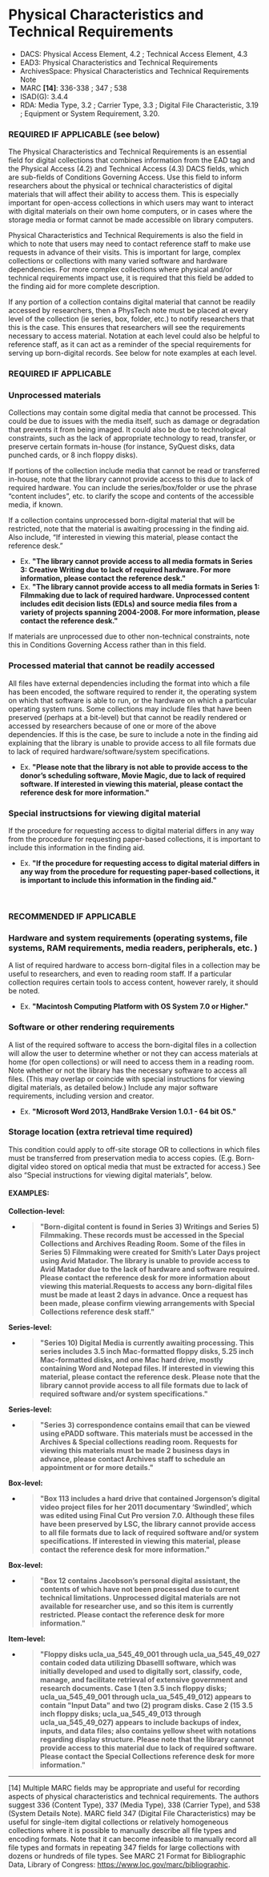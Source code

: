 # Physical Characteristics and Technical Requirements

* DACS: Physical Access Element, 4.2 ; Technical Access Element, 4.3
* EAD3: Physical Characteristics and Technical Requirements <phystech>
* ArchivesSpace: Physical Characteristics and Technical Requirements Note
* MARC **[14]**: 336-338 ; 347 ; 538
* ISAD(G): 3.4.4
* RDA: Media Type, 3.2 ; Carrier Type, 3.3 ; Digital File Characteristic, 3.19 ; Equipment or System Requirement, 3.20.  

### REQUIRED IF APPLICABLE (see below)
The Physical Characteristics and Technical Requirements is an essential field for digital collections that combines information from the EAD tag <phystech> and the Physical Access (4.2) and Technical Access (4.3) DACS fields, which are sub-fields of Conditions Governing Access. Use this field to inform researchers about the physical or technical characteristics of digital materials that will affect their ability to access them. This is especially important  for open-access collections in which users may want to interact with digital materials on their own home computers, or in cases where the storage media or format cannot be made accessible on library computers. 

Physical Characteristics and Technical Requirements is also the field in which to note that users may need to contact reference staff to make use requests in advance of their visits. This is important for large, complex collections or collections with many varied software and hardware dependencies. For more complex collections where physical and/or technical requirements impact use, it is required that this field be added to the finding aid for more complete description.

If any portion of a collection contains digital material that cannot be readily accessed by researchers, then a PhysTech note must be placed at every level of the collection (ie series, box, folder, etc.) to notify researchers that this is the case. This ensures that researchers will see the requirements necessary to access material. Notation at each level could also be helpful to reference staff, as it can act as a reminder of the special requirements for serving up born-digital records. See below for note examples at each level.

### REQUIRED IF APPLICABLE
### Unprocessed materials 
Collections may contain some digital media that cannot be processed. This could be due to issues with the media itself, such as damage or degradation that prevents it from being imaged. It could also be due to technological constraints, such as the lack of appropriate technology to read, transfer, or preserve certain formats in-house (for instance, SyQuest disks, data punched cards, or 8 inch floppy disks). 

If portions of the collection include media that cannot be read or transferred in-house, note that the library cannot provide access to this due to lack of required hardware. You can include the series/box/folder or use the phrase “content includes”, etc. to clarify the scope and contents of the accessible media, if known.

If a collection contains unprocessed born-digital material that will be restricted, note that the material is awaiting processing in the finding aid. Also include, “If interested in viewing this material, please contact the reference desk.”  
* Ex. **"The library cannot provide access to all media formats in Series 3: Creative Writing due to lack of required hardware. For more information, please contact the reference desk."**  
* Ex. **"The library cannot provide access to all media formats in Series 1: Filmmaking due to lack of required hardware. Unprocessed content includes edit decision lists (EDLs) and source media files from a variety of projects spanning 2004-2008. For more information, please contact the reference desk."**  

If materials are unprocessed due to other non-technical constraints, note this in Conditions Governing Access rather than in this field. 
<br/>

### Processed material that cannot be readily accessed
All files have external dependencies including the format into which a file has been encoded, the software required to render it, the operating system on which that software is able to run, or the hardware on which a particular operating system runs. Some collections may include files that have been preserved (perhaps at a bit-level) but that cannot be readily rendered or accessed by researchers because of one or more of the above dependencies. If this is the case, be sure to include a note in the finding aid explaining that the library is unable to provide access to all file formats due to lack of required hardware/software/system specifications. 
* Ex. **"Please note that the library is not able to provide access to the donor’s scheduling software, Movie Magic, due to lack of required software. If interested in viewing this material, please contact the reference desk for more information."**  
### Special instructsions for viewing digital material
If the procedure for requesting access to digital material differs in any way from the procedure for requesting paper-based collections, it is important to include this information in the finding aid.
* Ex. **"If the procedure for requesting access to digital material differs in any way from the procedure for requesting paper-based collections, it is important to include this information in the finding aid."** 

<br/>

### RECOMMENDED IF APPLICABLE
### Hardware and system requirements (operating systems, file systems, RAM requirements, media readers, peripherals, etc. )
A list of required hardware to access born-digital files in a collection may be useful to 
researchers, and even to reading room staff. If a particular collection requires certain tools to access content, however rarely, it should be noted. 
* Ex. **"Macintosh Computing Platform with OS System 7.0 or Higher."**

### Software or other rendering requirements
A list of the required software to access the born-digital files in a collection will allow the user to determine whether or not they can access materials at home (for open collections) or will need to access them in a reading room. Note whether or not the library has the necessary software to access all files. (This may overlap or coincide with special instructions for viewing digital materials, as detailed below.) Include any major software requirements, including version and creator. 
* Ex. **"Microsoft Word 2013, HandBrake Version 1.0.1 - 64 bit OS."**

### Storage location (extra retrieval time required)
This condition could apply to off-site storage OR to collections in which files must be transferred from preservation media to access copies. (E.g. Born-digital video stored on optical media that must be extracted for access.) See also “Special instructions for viewing digital materials”, below. 

#### EXAMPLES:
**Collection-level:**
* >**"Born-digital content is found in Series 3) Writings and Series 5) Filmmaking. These records must be accessed in the Special Collections and Archives Reading Room. Some of the files in Series 5) Filmmaking were created for Smith’s Later Days project using Avid Matador. The library is unable to provide access to Avid Matador due to the lack of hardware and software required. Please contact the reference desk for more information about viewing this material.Requests to access any born-digital files must be made at least 2 days in advance. Once a request has been made, please confirm viewing arrangements with Special Collections reference desk staff."**

**Series-level:**
* >**"Series 10) Digital Media is currently awaiting processing. This series includes 3.5 inch Mac-formatted floppy disks, 5.25 inch Mac-formatted disks, and one Mac hard drive, mostly containing Word and Notepad files. If interested in viewing this material, please contact the reference desk. Please note that the library cannot provide access to all file formats due to lack of required software and/or system specifications."**

**Series-level:**
* >**"Series 3) correspondence contains email that can be viewed using ePADD software. This materials must be accessed in the Archives & Special collections reading room. Requests for viewing this materials must be made 2 business days in advance, please contact Archives staff to schedule an appointment or for more details."**

**Box-level:**
* >**"Box 113 includes a hard drive that contained Jorgenson’s digital video project files for her 2011 documentary ‘Swindled’, which was edited using Final Cut Pro version 7.0. Although these files have been preserved by LSC, the library cannot provide access to all file formats due to lack of required software and/or system specifications. If interested in viewing this material, please contact the reference desk for more information."**

**Box-level:**
* >**"Box 12 contains Jacobson’s personal digital assistant, the contents of which have not been processed due to current technical limitations. Unprocessed digital materials are not available for researcher use, and so this item is currently restricted. Please contact the reference desk for more information."**

**Item-level:**
* >**"Floppy disks ucla_ua_545_49_001 through ucla_ua_545_49_027 contain coded data utilizing DbaseIII software, which was initially developed and used to digitally sort, classify, code, manage, and facilitate retrieval of extensive government and research documents. Case 1 (ten 3.5 inch floppy disks; ucla_ua_545_49_001 through ucla_ua_545_49_012) appears to contain "Input Data" and two (2) program disks. Case 2 (15 3.5 inch floppy disks; ucla_ua_545_49_013 through ucla_ua_545_49_027) appears to include backups of index, inputs, and data files; also contains yellow sheet with notations regarding display structure. Please note that the library cannot provide access to this material due to lack of required software. Please contact the Special Collections reference desk for more information."**

___
[14] Multiple MARC fields may be appropriate and useful for recording aspects of physical characteristics and technical requirements. The authors suggest 336 (Content Type), 337 (Media Type), 338 (Carrier Type), and 538 (System Details Note). MARC field 347 (Digital File Characteristics) may be useful for single-item digital collections or relatively homogeneous collections where it is possible to manually describe all file types and encoding formats. Note that it can become infeasible to manually record all file types and formats in repeating 347 fields for large collections with dozens or hundreds of file types. See MARC 21 Format for Bibliographic Data, Library of Congress: https://www.loc.gov/marc/bibliographic. 
